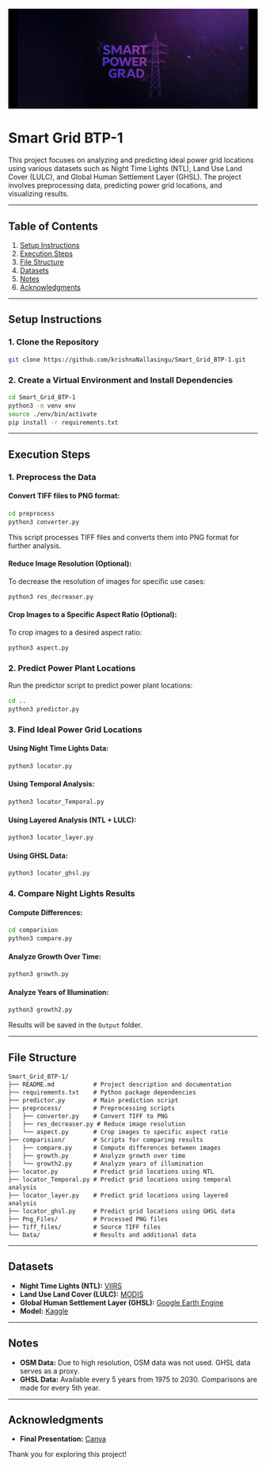 ![Smart Grid Logo](https://github.com/krishnaNallasingu/Smart_Grid_BTP-1/blob/main/logo.jpg)

# Smart Grid BTP-1

This project focuses on analyzing and predicting ideal power grid locations using various datasets such as Night Time Lights (NTL), Land Use Land Cover (LULC), and Global Human Settlement Layer (GHSL). The project involves preprocessing data, predicting power grid locations, and visualizing results.

---

## Table of Contents
1. [Setup Instructions](#setup-instructions)
2. [Execution Steps](#execution-steps)
3. [File Structure](#file-structure)
4. [Datasets](#datasets)
5. [Notes](#notes)
6. [Acknowledgments](#acknowledgments)

---

## Setup Instructions

### 1. Clone the Repository
```bash
git clone https://github.com/krishnaNallasingu/Smart_Grid_BTP-1.git
```

### 2. Create a Virtual Environment and Install Dependencies
```bash
cd Smart_Grid_BTP-1
python3 -m venv env
source ./env/bin/activate
pip install -r requirements.txt
```

---

## Execution Steps

### 1. Preprocess the Data
#### Convert TIFF files to PNG format:
```bash
cd preprocess
python3 converter.py
```
This script processes TIFF files and converts them into PNG format for further analysis.

#### Reduce Image Resolution (Optional):
To decrease the resolution of images for specific use cases:
```bash
python3 res_decreaser.py
```

#### Crop Images to a Specific Aspect Ratio (Optional):
To crop images to a desired aspect ratio:
```bash
python3 aspect.py
```

### 2. Predict Power Plant Locations
Run the predictor script to predict power plant locations:
```bash
cd ..
python3 predictor.py
```

### 3. Find Ideal Power Grid Locations
#### Using Night Time Lights Data:
```bash
python3 locator.py
```
#### Using Temporal Analysis:
```bash
python3 locator_Temporal.py
```
#### Using Layered Analysis (NTL + LULC):
```bash
python3 locator_layer.py
```
#### Using GHSL Data:
```bash
python3 locator_ghsl.py
```

### 4. Compare Night Lights Results
#### Compute Differences:
```bash
cd comparision
python3 compare.py
```
#### Analyze Growth Over Time:
```bash
python3 growth.py
```
#### Analyze Years of Illumination:
```bash
python3 growth2.py
```
Results will be saved in the `Output` folder.

---

## File Structure
```
Smart_Grid_BTP-1/
├── README.md           # Project description and documentation
├── requirements.txt    # Python package dependencies
├── predictor.py        # Main prediction script
├── preprocess/         # Preprocessing scripts
│   ├── converter.py    # Convert TIFF to PNG
│   ├── res_decreaser.py # Reduce image resolution
│   └── aspect.py       # Crop images to specific aspect ratio
├── comparision/        # Scripts for comparing results
│   ├── compare.py      # Compute differences between images
│   ├── growth.py       # Analyze growth over time
│   └── growth2.py      # Analyze years of illumination
├── locator.py          # Predict grid locations using NTL
├── locator_Temporal.py # Predict grid locations using temporal analysis
├── locator_layer.py    # Predict grid locations using layered analysis
├── locator_ghsl.py     # Predict grid locations using GHSL data
├── Png_Files/          # Processed PNG files
├── Tiff_files/         # Source TIFF files
└── Data/               # Results and additional data
```

---

## Datasets
- **Night Time Lights (NTL):** [VIIRS](https://developers.google.com/earth-engine/datasets/catalog/NOAA_VIIRS_DNB_MONTHLY_V1_VCMCFG)
- **Land Use Land Cover (LULC):** [MODIS](https://developers.google.com/earth-engine/datasets/catalog/MODIS_061_MCD12Q1)
- **Global Human Settlement Layer (GHSL):** [Google Earth Engine](https://developers.google.com/earth-engine/datasets/catalog/JRC_GHSL_P2023A_GHS_BUILT_S#description)
- **Model:** [Kaggle](https://www.kaggle.com/code/susheelkrishna2/ntl-predictions)

---

## Notes
- **OSM Data:** Due to high resolution, OSM data was not used. GHSL data serves as a proxy.
- **GHSL Data:** Available every 5 years from 1975 to 2030. Comparisons are made for every 5th year.

---

## Acknowledgments
- **Final Presentation:** [Canva](https://www.canva.com/design/DAGmd8N1DDk/a3d2r4E0oYxRFX2EjkxoAw/edit?utm_content=DAGmd8N1DDk&utm_campaign=designshare&utm_medium=link2&utm_source=sharebutton)

Thank you for exploring this project!
